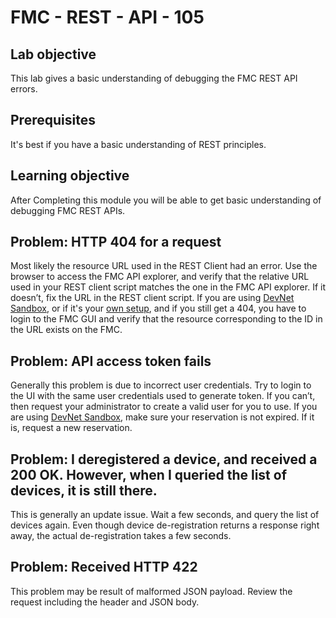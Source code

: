 # FMC - REST - API - 105

## Lab objective

This lab gives a basic understanding of debugging the FMC REST API errors.


## Prerequisites
It's best if you have a basic understanding of REST principles.


## Learning objective
After Completing this module you will be able to get basic understanding of debugging FMC REST APIs.


## Problem: HTTP 404 for a request
Most likely the resource URL used in the REST Client had an error. Use the browser to access the FMC API explorer, and verify that the relative URL used in your REST client script matches the one in the FMC API explorer. If it doesn’t, fix the URL in the REST client script. If you are using [DevNet Sandbox](https://fmcrestapisandbox.cisco.com/api/api-explorer/), or if it's your [own setup](https://hostnameorIPaddressofyourFMC/api/api-explorer), and if you still get a 404, you have to login to the FMC GUI and verify that the resource corresponding to the ID in the URL exists on the FMC.


## Problem: API access token fails
Generally this problem is due to incorrect user credentials. Try to login to the UI with the same user credentials used to generate token. If you can’t, then request your administrator to create a valid user for you to use. If you are using [DevNet Sandbox](https://fmcrestapisandbox.cisco.com/api/api-explorer/), make sure your reservation is not expired. If it is, request a new reservation.


## Problem: I deregistered a device, and received a 200 OK. However, when I queried the list of devices, it is still there.
This is generally an update issue. Wait a few seconds, and query the list of devices again. Even though device de-registration returns a response right away, the actual de-registration takes a few seconds.


## Problem: Received HTTP 422
This problem may be result of malformed JSON payload. Review the request including the header and JSON body.
